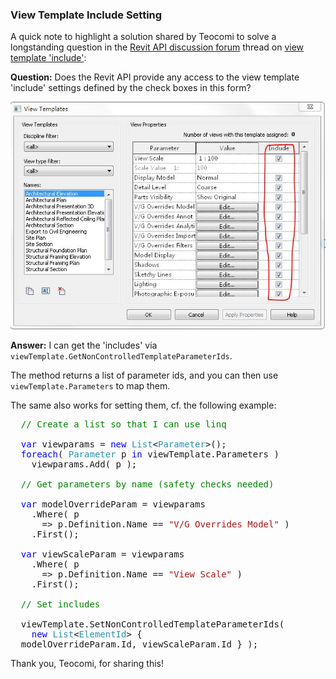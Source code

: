 <head>
<meta http-equiv="Content-Type" content="text/html; charset=utf-8">
<link rel="stylesheet" type="text/css" href="bc.css">
<script src="https://cdn.rawgit.com/google/code-prettify/master/loader/run_prettify.js" type="text/javascript"></script>
</head>

<!---


 the #RevitAPI @AutodeskForge @AutodeskRevit #bim #DynamoBim #ForgeDevCon 

A solution to a longstanding question on the view template 'include' setting.
&ndash; Does the Revit API provide any access to the view template 'include' settings defined by the check boxes in this form?
&ndash; I can get the 'includes' via <code>viewTemplate.GetNonControlledTemplateParameterIds</code>.
The method returns a list of parameter ids, and you can then use <code>viewTemplate.Parameters</code> to map them...

-->

### View Template Include Setting

A quick note to highlight a solution shared by Teocomi to solve a longstanding question in
the [Revit API discussion forum](http://forums.autodesk.com/t5/revit-api-forum/bd-p/160) thread
on [view template 'include'](http://forums.autodesk.com/t5/revit-api/view-template-quot-include-quot/m-p/5410347):

**Question:** Does the Revit API provide any access to the view template 'include' settings defined by the check boxes in this form?

<center>
<img src="img/view_template_include_check_boxes.jpg" alt="View template include checkboxes" width="652">
</center>

**Answer:** I can get the 'includes' via `viewTemplate.GetNonControlledTemplateParameterIds`.

The method returns a list of parameter ids, and you can then use `viewTemplate.Parameters` to map them.

The same also works for setting them, cf. the following example:

<pre class="code">
&nbsp;&nbsp;<span style="color:green;">//&nbsp;Create&nbsp;a&nbsp;list&nbsp;so&nbsp;that&nbsp;I&nbsp;can&nbsp;use&nbsp;linq</span>
 
&nbsp;&nbsp;<span style="color:blue;">var</span>&nbsp;viewparams&nbsp;=&nbsp;<span style="color:blue;">new</span>&nbsp;<span style="color:#2b91af;">List</span>&lt;<span style="color:#2b91af;">Parameter</span>&gt;();
&nbsp;&nbsp;<span style="color:blue;">foreach</span>(&nbsp;<span style="color:#2b91af;">Parameter</span>&nbsp;p&nbsp;<span style="color:blue;">in</span>&nbsp;viewTemplate.Parameters&nbsp;)
&nbsp;&nbsp;&nbsp;&nbsp;viewparams.Add(&nbsp;p&nbsp;);
 
&nbsp;&nbsp;<span style="color:green;">//&nbsp;Get&nbsp;parameters&nbsp;by&nbsp;name&nbsp;(safety&nbsp;checks&nbsp;needed)</span>
 
&nbsp;&nbsp;<span style="color:blue;">var</span>&nbsp;modelOverrideParam&nbsp;=&nbsp;viewparams
&nbsp;&nbsp;&nbsp;&nbsp;.Where(&nbsp;p
&nbsp;&nbsp;&nbsp;&nbsp;&nbsp;&nbsp;=&gt;&nbsp;p.Definition.Name&nbsp;==&nbsp;<span style="color:#a31515;">&quot;V/G&nbsp;Overrides&nbsp;Model&quot;</span>&nbsp;)
&nbsp;&nbsp;&nbsp;&nbsp;.First();
 
&nbsp;&nbsp;<span style="color:blue;">var</span>&nbsp;viewScaleParam&nbsp;=&nbsp;viewparams
&nbsp;&nbsp;&nbsp;&nbsp;.Where(&nbsp;p
&nbsp;&nbsp;&nbsp;&nbsp;&nbsp;&nbsp;=&gt;&nbsp;p.Definition.Name&nbsp;==&nbsp;<span style="color:#a31515;">&quot;View&nbsp;Scale&quot;</span>&nbsp;)
&nbsp;&nbsp;&nbsp;&nbsp;.First();
 
&nbsp;&nbsp;<span style="color:green;">//&nbsp;Set&nbsp;includes</span>
 
&nbsp;&nbsp;viewTemplate.SetNonControlledTemplateParameterIds(
&nbsp;&nbsp;&nbsp;&nbsp;<span style="color:blue;">new</span>&nbsp;<span style="color:#2b91af;">List</span>&lt;<span style="color:#2b91af;">ElementId</span>&gt;&nbsp;{
&nbsp;&nbsp;modelOverrideParam.Id,&nbsp;viewScaleParam.Id&nbsp;}&nbsp;);
</pre>

Thank you, Teocomi, for sharing this!

